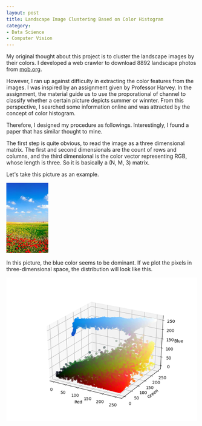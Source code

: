 ```yaml
---
layout: post
title: Landscape Image Clustering Based on Color Histogram
category:
- Data Science
- Computer Vision
---
```


My original thought about this project is to cluster the landscape images by their colors. I developed a web crawler to download 8892 landscape photos from [mob.org](https://wallpaper.mob.org/gallery/tag=landscape/).

However, I ran up against difficulty in extracting the color features from the images. I was inspired by an assignment given by Professor Harvey. In the assignment, the material guide us to use the proporational of channel to classify whether a certain picture depicts summer or winnter. From this perspective, I searched some information online and was attracted by the concept of color histogram.

Therefore, I designed my procedure as followings. Interestingly, I found a paper that has similar thought to mine.

The first step is quite obvious, to read the image as a three dimensional matrix. The first and second dimensionals are the count of rows and columns, and the third dimensional is the color vector representing RGB, whose length is three. So it is basically a (N, M, 3) matrix.

Let's take this picture as an example.

![sample](https://github.com/YanjieHe/YanjieHe.github.io/blob/master/figures/Landscape-Image-Clustering-Based-On-Color-Histogram-figures/sample.jpg)

In this picture, the blue color seems to be dominant. If we plot the pixels in three-dimensional space, the distribution will look like this.

![sample color scatter](https://github.com/YanjieHe/YanjieHe.github.io/blob/master/figures/Landscape-Image-Clustering-Based-On-Color-Histogram-figures/sample_color_scatter.png)
